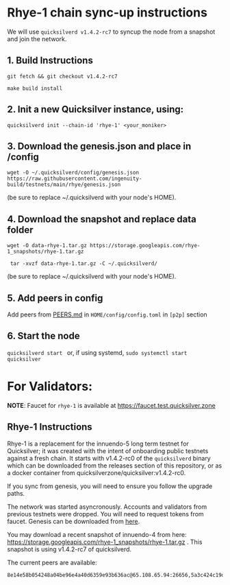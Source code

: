 # Rhye-1 chain sync-up instructions 

 We will use `quicksilverd v1.4.2-rc7` to syncup the node from a snapshot and join the network. 
## 1. Build Instructions
 ```git fetch && git checkout v1.4.2-rc7```

 ```make build install```


## 2. Init a new Quicksilver instance, using: 

```quicksilverd init --chain-id 'rhye-1' <your_moniker>```

## 3. Download the genesis.json and place in /config

``` wget -O ~/.quicksilverd/config/genesis.json https://raw.githubusercontent.com/ingenuity-build/testnets/main/rhye/genesis.json ```

 (be sure to replace ~/.quicksilverd with your node's HOME).

 ## 4. Download the snapshot and replace data folder
 
 ```wget -O data-rhye-1.tar.gz https://storage.googleapis.com/rhye-1_snapshots/rhye-1.tar.gz```

 ``` tar -xvzf data-rhye-1.tar.gz -C ~/.quicksilverd/```

 (be sure to replace ~/.quicksilverd with your node's HOME).

 ## 5. Add peers in config 
 
 Add peers from [PEERS.md](PEERS.md) in ```HOME/config/config.toml``` in ```[p2p]``` section

## 6. Start the node

```quicksilverd start ``` or, if using systemd, ```sudo systemctl start quicksilver```


# For Validators:


**NOTE**: Faucet for ```rhye-1``` is available at https://faucet.test.quicksilver.zone

## Rhye-1 Instructions

Rhye-1  is a replacement for the innuendo-5 long term testnet for Quicksilver; it was created with the intent of onboarding public testnets against a fresh chain. It starts with v1.4.2-rc0 of the `quicksilverd` binary which can be downloaded from the releases section of this repository, or as a docker container from quicksilverzone/quicksilver:v1.4.2-rc0.

If you sync from genesis, you will need to ensure you follow the upgrade paths.



The network was started asyncronously. Accounts and validators from previous testnets were dropped. You will need to request tokens from faucet. Genesis can be downloaded from [here](genesis.json).

You may download a recent snapshot of innuendo-4 from here: https://storage.googleapis.com/rhye-1_snapshots/rhye-1.tar.gz . This snapshot is using v1.4.2-rc7 of quicksilverd.

The current peers are available: 
```
8e14e58b054248a04be96e4a40d6359e93b636ac@65.108.65.94:26656,5a3c424c19d9ab694190a7805a2b1a146460d752@65.108.2.27:26656,e6bf55bc9f08958b7518bea455423375db78d1ef@65.108.13.176:26656
```
